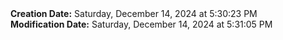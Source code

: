 <div><b>Creation Date:</b> Saturday, December 14, 2024 at 5:30:23 PM<br></div>
<div><b>Modification Date:</b> Saturday, December 14, 2024 at 5:31:05 PM<br></div>

